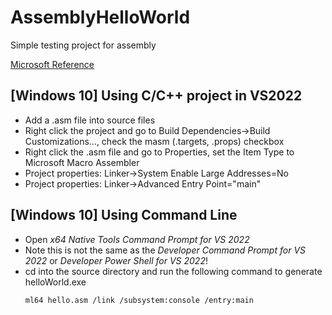 # AssemblyHelloWorld
Simple testing project for assembly


[Microsoft Reference](https://learn.microsoft.com/en-us/cpp/assembler/masm/microsoft-macro-assembler-reference?view=msvc-170)


## [Windows 10] Using C/C++ project in VS2022 

 - Add a .asm file into source files
 - Right click the project and go to Build Dependencies->Build Customizations..., check the masm (.targets, .props) checkbox
 - Right click the .asm file and go to Properties, set the Item Type to Microsoft Macro Assembler
 - Project properties: Linker->System Enable Large Addresses=No
 - Project properties: Linker->Advanced Entry Point="main"

## [Windows 10] Using Command Line

 - Open *x64 Native Tools Command Prompt for VS 2022*
 - Note this is not the same as the *Developer Command Prompt for VS 2022* or *Developer Power Shell for VS 2022*!
 - cd into the source directory and run the following command to generate helloWorld.exe
	```
	ml64 hello.asm /link /subsystem:console /entry:main
	```
